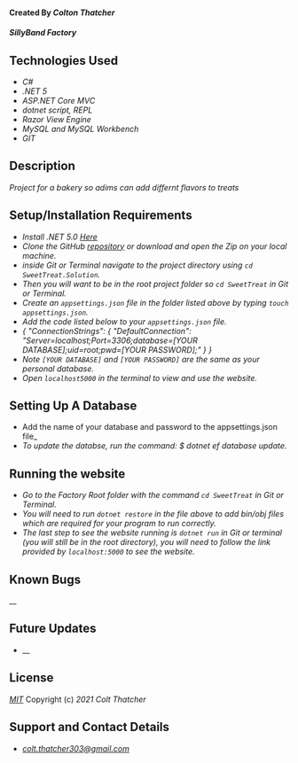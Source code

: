 #### Created By _**Colton Thatcher**_

#### _SillyBand Factory_

## Technologies Used


* _C#_
* _.NET 5_
* _ASP.NET Core MVC_
* _dotnet script, REPL_
* _Razor View Engine_
* _MySQL and MySQL Workbench_
* _GIT_


## Description

_Project for a bakery so adims can add differnt flavors to treats_

## Setup/Installation Requirements
* _Install .NET 5.0 [Here](https://dotnet.microsoft.com/en-us/download/dotnet/5.0)_
* _Clone the GitHub [repository]() or download and open the Zip on your local machine._
* _inside Git or Terminal navigate to the project directory using `cd SweetTreat.Solution`._
* _Then you will want to be in the root project folder so `cd SweetTreat` in Git or Terminal._
* _Create an `appsettings.json` file in the folder listed above by typing `touch appsettings.json`._
* _Add the code listed below to your `appsettings.json` file._
* _{
"ConnectionStrings": {
"DefaultConnection": "Server=localhost;Port=3306;database=[YOUR DATABASE];uid=root;pwd=[YOUR PASSWORD];"
}
}_
* _Note `[YOUR DATABASE]` and `[YOUR PASSWORD]` are the same as your personal database._
* _Open `localhost5000` in the terminal to view and use the website._

## Setting Up A Database

* Add the name of your database and password to the appsettings.json file_
* _To update the databse, run the command: $ dotnet ef database update._


## Running the website

* _Go to the Factory Root folder with the command `cd SweetTreat` in Git or Terminal._
* _You will need to run `dotnet restore` in the file above to add bin/obj files which are required for your program to run correctly._
* _The last step to see the website running is `dotnet run` in Git or terminal (you will still be in the root directory), you will need to follow the link provided by `localhost:5000` to see the website._




## Known Bugs

__

## Future Updates

* __

## License

_[MIT](https://opensource.org/licenses/MIT)_
Copyright (c) _2021_ _Colt Thatcher_

## Support and Contact Details
* _[colt.thatcher303@gmail.com](colt.thatcher303@gmail.com)_

